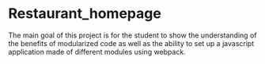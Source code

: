 # Restaurant_homepage
The main goal of this project is for the student to show the understanding of the benefits of modularized code as well as the ability to set up a javascript application made of different modules using webpack.
